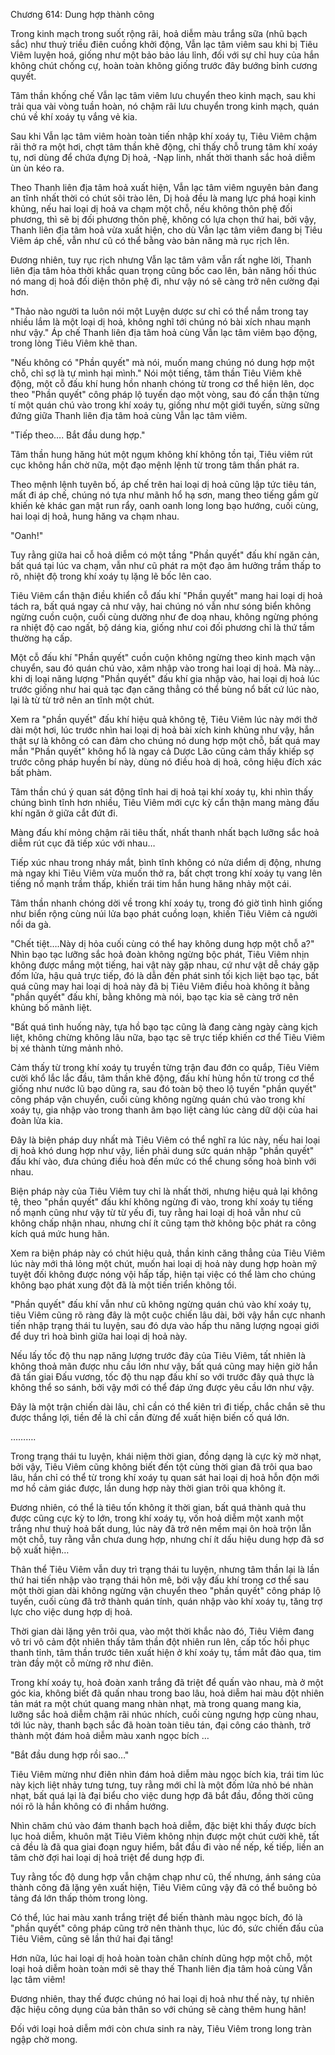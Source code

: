 




Chương 614: Dung hợp thành công


Trong kinh mạch trong suốt rộng rãi, hoả diễm màu trắng sữa (nhũ bạch sắc) như thuỷ triều điên cuồng khởi động, Vẫn lạc tâm viêm sau khi bị Tiêu Viêm luyện hoá, giống như một bảo bảo láu lỉnh, đối với sự chỉ huy của hắn không chút chống cự, hoàn toàn không giống trước đây bướng bỉnh cương quyết.

Tâm thần khống chế Vẫn lạc tâm viêm lưu chuyển theo kinh mạch, sau khi trải qua vài vòng tuần hoàn, nó chậm rãi lưu chuyển trong kinh mạch, quán chú về khí xoáy tụ vắng vẻ kia.

Sau khi Vẫn lạc tâm viêm hoàn toàn tiến nhập khí xoáy tụ, Tiêu Viêm chậm rãi thở ra một hơi, chợt tâm thần khẽ động, chỉ thấy chỗ trung tâm khí xoáy tụ, nơi dùng để chứa đựng Dị hoả, -Nạp linh, nhất thời thanh sắc hoả diễm ùn ùn kéo ra.

Theo Thanh liên địa tâm hoả xuất hiện, Vẫn lạc tâm viêm nguyên bản đang an tĩnh nhất thời có chút sôi trào lên, Dị hoả đều là mang lực phá hoại kinh khủng, nếu hai loại dị hoả va chạm một chỗ, nếu không thôn phệ đối phương, thì sẽ bị đối phương thôn phệ, không có lựa chọn thứ hai, bởi vậy, Thanh liên địa tâm hoả vừa xuất hiện, cho dù Vẫn lạc tâm viêm đang bị Tiêu Viêm áp chế, vẫn như cũ có thể bằng vào bản năng mà rục rịch lên.

Đương nhiên, tuy rục rịch nhưng Vẫn lạc tâm vâm vẫn rất nghe lời, Thanh liên địa tâm hỏa thời khắc quan trọng cũng bốc cao lên, bản năng hối thúc nó mang dị hoả đối diện thôn phệ đi, như vậy nó sẽ càng trở nên cường đại hơn.

"Thảo nào người ta luôn nói một Luyện dược sư chỉ có thể nắm trong tay nhiều lắm là một loại dị hoả, không nghĩ tới chúng nó bài xích nhau mạnh như vậy." Áp chế Thanh liên địa tâm hoả cùng Vẫn lạc tâm viêm bạo động, trong lòng Tiêu Viêm khẽ than.

"Nếu không có "Phần quyết" mà nói, muốn mang chúng nó dung hợp một chỗ, chỉ sợ là tự mình hại mình." Nói một tiếng, tâm thần Tiêu Viêm khẽ động, một cỗ đấu khí hung hồn nhanh chóng từ trong cơ thể hiện lên, dọc theo "Phần quyết" công pháp lộ tuyến dạo một vòng, sau đó cẩn thận từng tí một quán chú vào trong khí xoáy tụ, giống như một giới tuyến, sừng sững đứng giữa Thanh liên địa tâm hoả cùng Vẫn lạc tâm viêm.

"Tiếp theo…. Bắt đầu dung hợp."

Tâm thần hung hăng hút một ngụm không khí không tồn tại, Tiêu viêm rút cục không hần chờ nữa, một đạo mệnh lệnh từ trong tâm thần phát ra.

Theo mệnh lệnh tuyên bố, áp chế trên hai loại dị hoả cũng lập tức tiêu tán, mất đi áp chế, chúng nó tựa như mãnh hổ hạ sơn, mang theo tiếng gầm gừ khiến kẻ khác gan mật run rẩy, oanh oanh long long bạo hướng, cuối cùng, hai loại dị hoả, hung hăng va chạm nhau.

"Oanh!"

Tuy rằng giữa hai cỗ hoả diễm có một tầng "Phần quyết" đấu khí ngăn cản, bất quá tại lúc va chạm, vẫn như cũ phát ra một đạo âm hưởng trầm thấp to rõ, nhiệt độ trong khí xoáy tụ lặng lẽ bốc lên cao.

Tiêu Viêm cẩn thận điều khiển cỗ đấu khí "Phần quyết" mang hai loại dị hoả tách ra, bất quá ngay cả như vậy, hai chúng nó vẫn như sóng biển không ngừng cuồn cuộn, cuối cùng dường như đe doạ nhau, không ngừng phóng ra nhiệt độ cao ngất, bộ dáng kia, giống như coi đối phương chỉ là thứ tầm thường hạ cấp.

Một cỗ đấu khí "Phần quyết" cuồn cuộn không ngừng theo kinh mạch vận chuyển, sau đó quán chú vào, xâm nhập vào trong hai loại dị hoả. Mà này… khi dị loại năng lượng "Phần quyết" đấu khí gia nhập vào, hai loại dị hoả lúc trước giống như hai quả tạc đạn căng thẳng có thể bùng nổ bất cứ lúc nào, lại là từ từ trở nên an tĩnh một chút.

Xem ra "phần quyết" đấu khí hiệu quả không tệ, Tiêu Viêm lúc này mới thở dài một hơi, lúc trước nhìn hai loại dị hoả bài xích kinh khủng như vậy, hắn thật sự là không có can đảm cho chúng nó dung hợp một chỗ, bất quá may mắn "Phần quyết" không hổ là ngay cả Dược Lão cũng cảm thấy khiếp sợ trước công pháp huyền bí này, dùng nó điều hoà dị hoả, công hiệu đích xác bất phàm.

Tâm thần chú ý quan sát động tĩnh hai dị hoả tại khí xoáy tụ, khi nhìn thấy chúng bình tĩnh hơn nhiều, Tiêu Viêm mới cực kỳ cẩn thận mang màng đấu khí ngăn ở giữa cắt đứt đi.

Màng đấu khí mỏng chậm rãi tiêu thất, nhất thanh nhất bạch lưỡng sắc hoả diễm rút cục đã tiếp xúc với nhau…

Tiếp xúc nhau trong nháy mắt, bình tĩnh không có nửa diểm dị động, nhưng mà ngay khi Tiêu Viêm vừa muốn thở ra, bất chợt trong khí xoáy tụ vang lên tiếng nổ mạnh trầm thấp, khiến trái tim hắn hung hăng nhảy một cái.

Tâm thần nhanh chóng dời về trong khí xoáy tụ, trong đó giờ tình hình giống như biển rộng cùng núi lửa bạo phát cuồng loạn, khiến Tiêu Viêm cả ngưởi nổi da gà.

"Chết tiệt….Này dị hỏa cuối cùng có thể hay không dung hợp một chỗ a?" Nhìn bạo tạc lưỡng sắc hoả đoàn không ngừng bộc phát, Tiêu Viêm nhịn không được mắng một tiếng, hai vật này gặp nhau, cứ như vật dễ cháy gặp đốm lửa, hậu quả trực tiếp, đó là dẫn đến phát sinh tối kịch liệt bạo tạc, bất quá cũng may hai loại dị hoả này đã bị Tiêu Viêm điều hoà không ít bằng "phần quyết" đấu khí, bằng không mà nói, bạo tạc kia sẽ càng trở nên khủng bố mãnh liệt.

"Bất quá tình huống này, tựa hồ bạo tạc cũng là đang càng ngày càng kịch liệt, không chừng không lâu nữa, bạo tạc sẽ trực tiếp khiến cơ thể Tiêu Viêm bị xé thành từng mảnh nhỏ.

Cảm thấy từ trong khí xoáy tụ truyền từng trận đau đớn co quắp, Tiêu Viêm cười khổ lắc lắc đầu, tâm thần khẽ động, đấu khí hùng hồn từ trong cơ thể giống như nước lũ bạo dũng ra, sau đó toàn bộ theo lộ tuyến "phần quyết" công pháp vận chuyển, cuối cùng không ngừng quán chú vào trong khí xoáy tụ, gia nhập vào trong thanh âm bạo liệt càng lúc càng dữ dội của hai đoàn lửa kia.

Đây là biện pháp duy nhất mà Tiêu Viêm có thể nghĩ ra lúc này, nếu hai loại dị hoả khó dung hợp như vậy, liền phải dung sức quán nhập "phần quyết" đấu khí vào, đưa chúng điều hoà đến mức có thể chung sống hoà bình với nhau.

Biện pháp này của Tiêu Viêm tuy chỉ là nhất thời, nhưng hiệu quả lại không tệ, theo "phần quyết" đấu khí không ngừng đi vào, trong khí xoáy tụ tiếng nổ mạnh cũng như vậy từ từ yếu đi, tuy rằng hai loại dị hoả vẫn như cũ không chấp nhận nhau, nhưng chí ít cũng tạm thờ không bộc phát ra công kích quá mức hung hãn.

Xem ra biện pháp này có chút hiệu quả, thần kinh căng thẳng của Tiêu Viêm lúc này mới thả lỏng một chút, muốn hai loại dị hoả này dung hợp hoàn mỹ tuyệt đối không được nóng vội hấp tấp, hiện tại việc có thể làm cho chúng không bạo phát xung đột đã là một tiến triển không tồi.

"Phần quyết" đấu khí vẫn như cũ không ngừng quán chú vào khí xoáy tụ, tiêu Viêm cũng rõ ràng đây là một cuộc chiến lâu dài, bởi vậy hắn cực nhanh tiến nhập trạng thái tu luyện, sau đó dựa vào hấp thu năng lượng ngoại giới để duy trì hoà bình giữa hai loại dị hoả này.

Nếu lấy tốc độ thu nạp năng lượng trước đây của Tiêu Viêm, tất nhiên là không thoả mãn được nhu cầu lớn như vậy, bất quá cũng may hiện giờ hắn đã tấn giai Đấu vương, tốc độ thu nạp đấu khí so với trước đây quả thực là không thể so sánh, bởi vậy mới có thể đáp ứng được yêu cầu lớn như vậy.

Đây là một trận chiến dài lâu, chỉ cần có thể kiên trì đi tiếp, chắc chắn sẽ thu được thắng lợi, tiền đề là chỉ cần đừng để xuất hiện biến cố quá lớn.

……….

Trong trạng thái tu luyện, khái niệm thời gian, đồng dạng là cực kỳ mờ nhạt, bởi vậy, Tiêu Viêm cũng không biết đến tột cùng thời gian đã trôi qua bao lâu, hắn chỉ có thể từ trong khí xoáy tụ quan sát hai loại dị hoả hỗn độn mới mơ hồ cảm giác được, lần dung hợp này thời gian trôi qua không ít.

Đương nhiên, có thể là tiêu tốn không ít thời gian, bất quá thành quả thu được cũng cực kỳ to lớn, trong khí xoáy tụ, vốn hoả diễm một xanh một trắng như thuỷ hoả bất dung, lúc này đã trở nên mềm mại ôn hoà trộn lẫn một chỗ, tuy rằng vẫn chưa dung hợp, nhưng chí ít dấu hiệu dung hợp đã sơ bộ xuất hiện…

Thân thể Tiêu Viêm vẫn duy trì trạng thái tu luyện, nhưng tâm thần lại là lần thứ hai tiến nhập vào trạng thái hôn mê, bởi vậy đấu khí trong cơ thể sau một thời gian dài không ngừng vận chuyển theo "phần quyết" công pháp lộ tuyến, cuối cùng đã trở thành quán tính, quán nhập vào khí xoáy tụ, tăng trợ lực cho việc dung hợp dị hoả.

Thời gian dài lặng yên trôi qua, vào một thời khắc nào đó, Tiêu Viêm đang vô tri vô cảm đột nhiên thấy tâm thần đột nhiên run lên, cấp tốc hồi phục thanh tỉnh, tâm thần trước tiên xuất hiện ở khí xoáy tụ, tầm mắt đảo qua, tim tràn đầy một cỗ mừng rỡ như điên.

Trong khí xoáy tụ, hoả đoàn xanh trắng đã triệt để quấn vào nhau, mà ở một góc kia, không biết đã quấn nhau trong bao lâu, hoả diễm hai màu đột nhiên tản mát ra một chút quang mang nhàn nhạt, mà trong quang mang kia, lưỡng sắc hoả diễm chậm rãi nhúc nhích, cuối cùng ngưng hợp cùng nhau, tới lúc này, thanh bạch sắc đã hoàn toàn tiêu tán, đại công cáo thành, trở thành một đám hoả diễm màu xanh ngọc bích …

"Bắt đầu dung hợp rồi sao…"

Tiêu Viêm mừng như điên nhìn đám hoả diễm màu ngọc bích kia, trái tim lúc này kịch liệt nhảy tưng tưng, tuy rằng mới chỉ là một đốm lửa nhỏ bé nhàn nhạt, bất quá lại là đại biểu cho việc dung hợp đã bắt đầu, đồng thời cũng nói rõ là hắn không có đi nhầm hướng.

Nhìn chăm chú vào đám thanh bạch hoả diễm, đặc biệt khi thấy được bích lục hoả diễm, khuôn mặt Tiêu Viêm không nhịn được một chút cười khẽ, tất cả đều là đã qua giai đoạn nguy hiểm, bắt đầu đi vào nề nếp, kế tiếp, liền an tâm chờ đợi hai loại dị hoả triệt để dung hợp đi.

Tuy rằng tốc độ dung hợp vẫn chậm chạp như cũ, thế nhưng, ánh sáng của thành công đã lặng yên xuất hiện, Tiêu Viêm cũng vậy đã có thể buông bỏ tảng đá lớn thấp thỏm trong lòng.

Có thể, lúc hai màu xanh trắng triệt để biến thành màu ngọc bích, đó là "phần quyết" công pháp cũng trở nên thành thục, lúc đó, sức chiến đấu của Tiêu Viêm, cũng sẽ lần thứ hai đại tăng!

Hơn nữa, lúc hai loại dị hoả hoàn toàn chân chính dũng hợp một chỗ, một loại hoả diễm hoàn toàn mới sẽ thay thế Thanh liên địa tâm hoả cùng Vẫn lạc tâm viêm!

Đương nhiên, thay thế được chúng nó hai loại dị hoả như thế này, tự nhiên đặc hiệu công dụng của bản thân so với chúng sẽ càng thêm hung hãn!

Đối với loại hoả diễm mới còn chưa sinh ra này, Tiêu Viêm trong long tràn ngập chờ mong.





